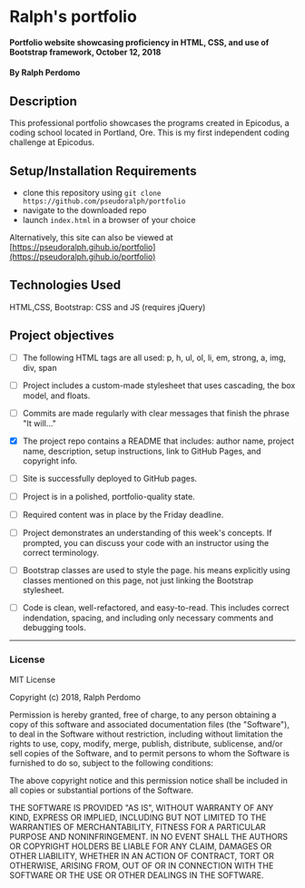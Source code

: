# Ralph's portfolio

#### Portfolio website showcasing proficiency in HTML, CSS, and use of Bootstrap framework, October 12, 2018

#### By Ralph Perdomo

## Description

This professional portfolio showcases the programs created in Epicodus, a coding school located in Portland, Ore. This is my first independent coding challenge at Epicodus.

## Setup/Installation Requirements

* clone this repository using `git clone https://github.com/pseudoralph/portfolio`
* navigate to the downloaded repo
* launch `index.html` in a browser of your choice

Alternatively, this site can also be viewed at [https://pseudoralph.gihub.io/portfolio](https://pseudoralph.gihub.io/portfolio)

## Technologies Used

HTML,CSS, Bootstrap: CSS and JS (requires jQuery)

## Project objectives

- [ ] The following HTML tags are all used: p, h, ul, ol, li, em, strong, a, img, div, span

- [ ] Project includes a custom-made stylesheet that uses cascading, the box model, and floats.

- [ ] Commits are made regularly with clear messages that finish the phrase "It will…"

- [x] The project repo contains a README that includes: author name, project name, description, setup instructions, link to GitHub Pages, and copyright info.

- [ ] Site is successfully deployed to GitHub pages.

- [ ] Project is in a polished, portfolio-quality state.

- [ ] Required content was in place by the Friday deadline.

- [ ] Project demonstrates an understanding of this week's concepts. If prompted, you can discuss your code with an instructor using the correct terminology.

- [ ] Bootstrap classes are used to style the page. his means explicitly using classes mentioned on this page, not just linking the Bootstrap stylesheet.

- [ ] Code is clean, well-refactored, and easy-to-read. This includes correct indendation, spacing, and including only necessary comments and debugging tools.

---

### License

MIT License

Copyright (c) 2018, Ralph Perdomo

Permission is hereby granted, free of charge, to any person obtaining a copy
of this software and associated documentation files (the "Software"), to deal
in the Software without restriction, including without limitation the rights
to use, copy, modify, merge, publish, distribute, sublicense, and/or sell
copies of the Software, and to permit persons to whom the Software is
furnished to do so, subject to the following conditions:

The above copyright notice and this permission notice shall be included in all
copies or substantial portions of the Software.

THE SOFTWARE IS PROVIDED "AS IS", WITHOUT WARRANTY OF ANY KIND, EXPRESS OR
IMPLIED, INCLUDING BUT NOT LIMITED TO THE WARRANTIES OF MERCHANTABILITY,
FITNESS FOR A PARTICULAR PURPOSE AND NONINFRINGEMENT. IN NO EVENT SHALL THE
AUTHORS OR COPYRIGHT HOLDERS BE LIABLE FOR ANY CLAIM, DAMAGES OR OTHER
LIABILITY, WHETHER IN AN ACTION OF CONTRACT, TORT OR OTHERWISE, ARISING FROM,
OUT OF OR IN CONNECTION WITH THE SOFTWARE OR THE USE OR OTHER DEALINGS IN THE
SOFTWARE.
